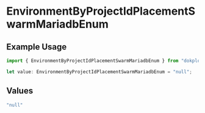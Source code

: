 # EnvironmentByProjectIdPlacementSwarmMariadbEnum

## Example Usage

```typescript
import { EnvironmentByProjectIdPlacementSwarmMariadbEnum } from "dokploy-sdk/models/operations";

let value: EnvironmentByProjectIdPlacementSwarmMariadbEnum = "null";
```

## Values

```typescript
"null"
```